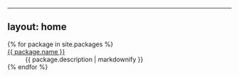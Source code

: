 
---
layout: home
---
<dl>
{% for package in site.packages %}
  <dt>
    <a href="{{ package.url }}"> {{ package.name }} </a>
  </dt>
  <dd> {{ package.description | markdownify }} </dd>
{% endfor %}
</dl>    
